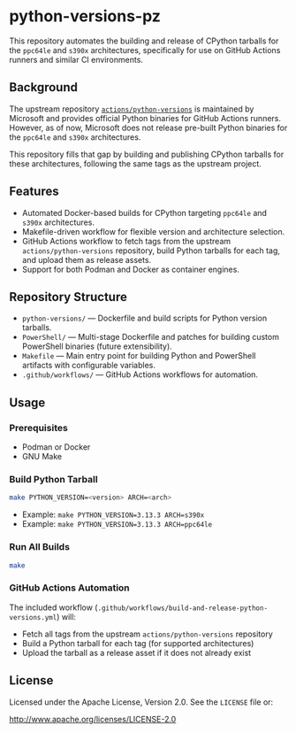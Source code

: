 # python-versions-pz
This repository automates the building and release of CPython tarballs for the `ppc64le` and `s390x` architectures, specifically for use on GitHub Actions runners and similar CI environments.

## Background

The upstream repository [`actions/python-versions`](https://github.com/actions/python-versions) is maintained by Microsoft and provides official Python binaries for GitHub Actions runners. However, as of now, Microsoft does not release pre-built Python binaries for the `ppc64le` and `s390x` architectures.

This repository fills that gap by building and publishing CPython tarballs for these architectures, following the same tags as the upstream project.

## Features

- Automated Docker-based builds for CPython targeting `ppc64le` and `s390x` architectures.
- Makefile-driven workflow for flexible version and architecture selection.
- GitHub Actions workflow to fetch tags from the upstream `actions/python-versions` repository, build Python tarballs for each tag, and upload them as release assets.
- Support for both Podman and Docker as container engines.

## Repository Structure

- `python-versions/` — Dockerfile and build scripts for Python version tarballs.
- `PowerShell/` — Multi-stage Dockerfile and patches for building custom PowerShell binaries (future extensibility).
- `Makefile` — Main entry point for building Python and PowerShell artifacts with configurable variables.
- `.github/workflows/` — GitHub Actions workflows for automation.

## Usage

### Prerequisites

- Podman or Docker
- GNU Make

### Build Python Tarball

```sh
make PYTHON_VERSION=<version> ARCH=<arch>
```

- Example: `make PYTHON_VERSION=3.13.3 ARCH=s390x`
- Example: `make PYTHON_VERSION=3.13.3 ARCH=ppc64le`

### Run All Builds

```sh
make
```

### GitHub Actions Automation

The included workflow (`.github/workflows/build-and-release-python-versions.yml`) will:

- Fetch all tags from the upstream `actions/python-versions` repository
- Build a Python tarball for each tag (for supported architectures)
- Upload the tarball as a release asset if it does not already exist

## License

Licensed under the Apache License, Version 2.0. See the `LICENSE` file or:

http://www.apache.org/licenses/LICENSE-2.0
